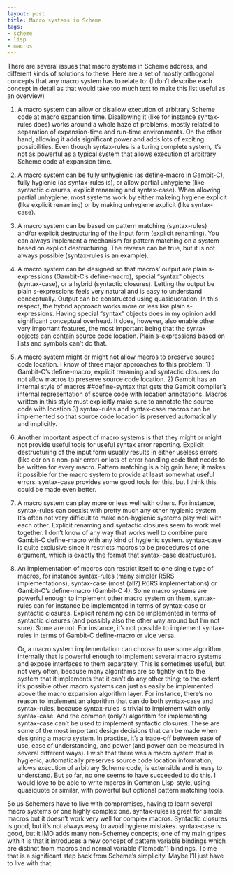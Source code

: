 ```yaml
---
layout: post
title: Macro systems in Scheme
tags:
- scheme
- lisp
- macros
---
```


There are several issues that macro systems in Scheme address, and
different kinds of solutions to these. Here are a set of mostly
orthogonal concepts that any macro system has to relate to: (I don’t
describe each concept in detail as that would take too much text to
make this list useful as an overview)

1. A macro system can allow or disallow execution of arbitrary Scheme
   code at macro expansion time. Disallowing it (like for instance
   syntax-rules does) works around a whole haze of problems, mostly
   related to separation of expansion-time and run-time
   environments. On the other hand, allowing it adds significant power
   and adds lots of exciting possibilities. Even though syntax-rules
   is a turing complete system, it’s not as powerful as a typical
   system that allows execution of arbitrary Scheme code at expansion
   time.

2. A macro system can be fully unhygienic (as define-macro in
   Gambit-C), fully hygienic (as syntax-rules is), or allow partial
   unhygiene (like syntactic closures, explicit renaming and
   syntax-case). When allowing partial unhygiene, most systems work by
   either makeing hygiene explicit (like explicit renaming) or by
   making unhygiene explicit (like syntax-case).

3. A macro system can be based on pattern matching (syntax-rules)
   and/or explicit destructuring of the input form (explicit
   renaming). You can always implement a mechanism for pattern
   matching on a system based on explicit destructuring. The reverse
   can be true, but it is not always possible (syntax-rules is an
   example).

4. A macro system can be designed so that macros’ output are plain
   s-expressions (Gambit-C’s define-macro), special “syntax” objects
   (syntax-case), or a hybrid (syntactic closures). Letting the output
   be plain s-expressions feels very natural and is easy to understand
   conceptually. Output can be constructed using quasiquotation. In
   this respect, the hybrid approach works more or less like plain
   s-expressions. Having special “syntax” objects does in my opinion
   add significant conceptual overhead. It does, however, also enable
   other very important features, the most important being that the
   syntax objects can contain source code location. Plain
   s-expressions based on lists and symbols can’t do that.

5. A macro system might or might not allow macros to preserve source
   code location. I know of three major approaches to this problem: 1)
   Gambit-C’s define-macro, explicit renaming and syntactic closures
   do not allow macros to preserve source code location. 2) Gambit has
   an internal style of macros ##define-syntax that gets the Gambit
   compiler’s internal representation of source code with location
   annotations. Macros written in this style must explicitly make sure
   to annotate the source code with location 3) syntax-rules and
   syntax-case macros can be implemented so that source code location
   is preserved automatically and implicitly.

6. Another important aspect of macro systems is that they might or
   might not provide useful tools for useful syntax error
   reporting. Explicit destructuring of the input form usually results
   in either useless errors (like cdr on a non-pair error) or lots of
   error handling code that needs to be written for every
   macro. Pattern matching is a big gain here; it makes it possible
   for the macro system to provide at least somewhat useful
   errors. syntax-case provides some good tools for this, but I think
   this could be made even better.

7. A macro system can play more or less well with others. For
   instance, syntax-rules can coexist with pretty much any other
   hygienic system. It’s often not very difficult to make non-hygienic
   systems play well with each other. Explicit renaming and syntactic
   closures seem to work well together. I don’t know of any way that
   works well to combine pure Gambit-C define-macro with any kind of
   hygienic system. syntax-case is quite exclusive since it restricts
   macros to be procedures of one argument, which is exactly the
   format that syntax-case destructures.

8. An implementation of macros can restrict itself to one single type
   of macros, for instance syntax-rules (many simpler R5RS
   implementations), syntax-case (most (all?) R6RS implementations) or
   Gambit-C’s define-macro (Gambit-C 4). Some macro systems are
   powerful enough to implement other macro system on them,
   syntax-rules can for instance be implemented in terms of
   syntax-case or syntactic closures. Explicit renaming can be
   implemented in terms of syntactic closures (and possibly also the
   other way around but I’m not sure). Some are not. For instance,
   it’s not possible to implement syntax-rules in terms of Gambit-C
   define-macro or vice versa.

   Or, a macro system implementation can choose to use some algorithm
   internally that is powerful enough to implement several macro
   systems and expose interfaces to them separately. This is sometimes
   useful, but not very often, because many algorithms are so tightly
   knit to the system that it implements that it can’t do any other
   thing; to the extent it’s possible other macro systems can just as
   easily be implemented above the macro expansion algorithm
   layer. For instance, there’s no reason to implement an algorithm
   that can do both syntax-case and syntax-rules, because syntax-rules
   is trivial to implement with only syntax-case. And the common
   (only?) algorithm for implementing syntax-case can’t be used to
   implement syntactic closures.  These are some of the most important
   design decisions that can be made when designing a macro system. In
   practise, it’s a trade-off between ease of use, ease of
   understanding, and power (and power can be measured in several
   different ways). I wish that there was a macro system that is
   hygienic, automatically preserves source code location information,
   allows execution of arbitrary Scheme code, is extensible and is
   easy to understand. But so far, no one seems to have succeeded to
   do this. I would love to be able to write macros in Common
   Lisp-style, using quasiquote or similar, with powerful but optional
   pattern matching tools.

So us Schemers have to live with compromises, having to learn several
macro systems or one highly complex one. syntax-rules is great for
simple macros but it doesn’t work very well for complex
macros. Syntactic closures is good, but it’s not always easy to avoid
hygiene mistakes. syntax-case is good, but it IMO adds many
non-Schemey concepts; one of my main gripes with it is that it
introduces a new concept of pattern variable bindings which are
distinct from macros and normal variable (“lambda”) bindings. To me
that is a significant step back from Scheme’s simplicity. Maybe I’ll
just have to live with that.
